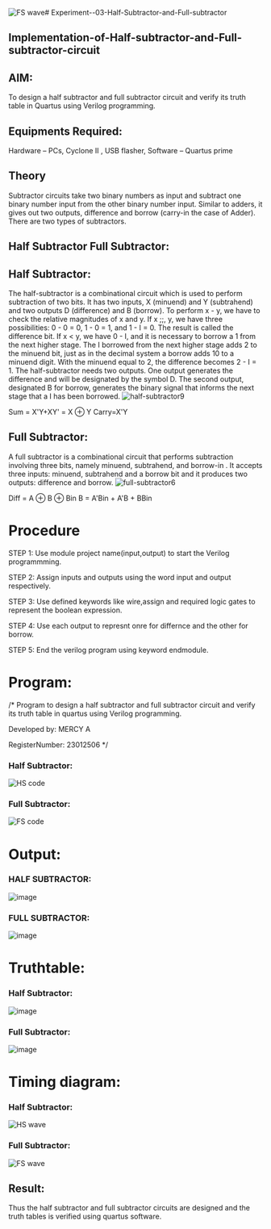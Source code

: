 ![FS wave](https://github.com/mercyarulappan/Experiment--03-Half-Subtractor-and-Full-subtractor/assets/149233730/239f8514-2485-4505-8ce0-25b0108a3e59)# Experiment--03-Half-Subtractor-and-Full-subtractor

## Implementation-of-Half-subtractor-and-Full-subtractor-circuit

## AIM:

To design a half subtractor and full subtractor circuit and verify its truth table in Quartus using Verilog programming.

## Equipments Required:

 Hardware – PCs, Cyclone II , USB flasher, Software – Quartus prime

 
## Theory
Subtractor circuits take two binary numbers as input and subtract one binary number input from the other binary number input. Similar to adders, it gives out two outputs, difference and borrow (carry-in the case of Adder). There are two types of subtractors.


## Half Subtractor Full Subtractor:

## Half Subtractor:

The half-subtractor is a combinational circuit which is used to perform subtraction of two bits. It has two inputs, X (minuend) and Y (subtrahend) and two outputs D (difference) and B (borrow). To perform x - y, we have to check the relative magnitudes of x and y. If x ;;, y, we have three possibilities: 0 - 0 = 0, 1 - 0 = 1, and 1 - I = 0. The result is called the difference bit. If x < y, we have 0 - I, and it is necessary to borrow a 1 from the next higher stage. The I borrowed from the next higher stage adds 2 to the minuend bit, just as in the decimal system a borrow adds 10 to a minuend digit. With the minuend equal to 2, the difference becomes 2 - I = 1. The half-subtractor needs two outputs. One output generates the difference and will be designated by the symbol D. The second output, designated B for borrow, generates the binary signal that informs the next stage that a I has been borrowed.
![half-subtractor9](https://user-images.githubusercontent.com/36288975/166112538-58c3bc7c-ee5d-4e6a-ac8d-8e8328efe27a.png)


Sum = X'Y+XY' = X ⊕ Y
Carry=X'Y

## Full Subtractor:

A full subtractor is a combinational circuit that performs subtraction involving three bits, namely minuend, subtrahend, and borrow-in . It accepts three inputs: minuend, subtrahend and a borrow bit and it produces two outputs: difference and borrow. 
![full-subtractor6](https://user-images.githubusercontent.com/36288975/166112541-24c68359-3de8-4674-ae22-8272ffc385ed.png)


Diff = A ⊕ B ⊕ Bin B = A'Bin + A'B + BBin

# Procedure

STEP 1: Use module project name(input,output) to start the Verilog programmming.

STEP 2: Assign inputs and outputs using the word input and output respectively.

STEP 3: Use defined keywords like wire,assign and required logic gates to represent the boolean expression.

STEP 4: Use each output to represnt onre for differnce and the other for borrow.

STEP 5: End the verilog program using keyword endmodule. 


# Program:
/*
Program to design a half subtractor and full subtractor circuit and verify its truth table in quartus using Verilog programming.


Developed by:  MERCY A

RegisterNumber:  23012506
*/
### Half Subtractor:

![HS code](https://github.com/mercyarulappan/Experiment--03-Half-Subtractor-and-Full-subtractor/assets/149233730/3f91aa68-96e0-48f2-81a1-9b1f044ddd7a)

### Full Subtractor:

![FS code](https://github.com/mercyarulappan/Experiment--03-Half-Subtractor-and-Full-subtractor/assets/149233730/02975fce-d747-43f9-b0ec-90739644e13d)


# Output:

### HALF SUBTRACTOR:

![image](https://github.com/mercyarulappan/Experiment--03-Half-Subtractor-and-Full-subtractor/assets/149233730/1301c277-2f49-4da8-bb88-450bdfa22b0b)

### FULL SUBTRACTOR:

![image](https://github.com/mercyarulappan/Experiment--03-Half-Subtractor-and-Full-subtractor/assets/149233730/c9212ddf-83b8-46de-b8bd-490a3386f131)



# Truthtable:

### Half Subtractor:

![image](https://github.com/mercyarulappan/Experiment--03-Half-Subtractor-and-Full-subtractor/assets/149233730/c87e32c4-73cd-4d03-a99e-22cf0b063445)

### Full Subtractor:

![image](https://github.com/mercyarulappan/Experiment--03-Half-Subtractor-and-Full-subtractor/assets/149233730/e4fe2cf3-3acc-4fa6-9705-a9d8ac208989)


# Timing diagram:

### Half Subtractor:

![HS wave](https://github.com/mercyarulappan/Experiment--03-Half-Subtractor-and-Full-subtractor/assets/149233730/a3fff71d-efc5-46f3-92a4-f958608f9011)

### Full Subtractor:

![FS wave](https://github.com/mercyarulappan/Experiment--03-Half-Subtractor-and-Full-subtractor/assets/149233730/20de288c-dede-4b0b-9f57-446ab528c8cb)



## Result:
Thus the half subtractor and full subtractor circuits are designed and the truth tables is verified using quartus software.
